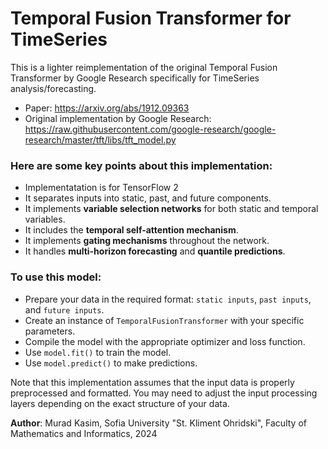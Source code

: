 # Temporal Fusion Transformer for TimeSeries
This is a lighter reimplementation of the original Temporal Fusion Transformer by Google Research specifically for TimeSeries analysis/forecasting.

- Paper: https://arxiv.org/abs/1912.09363
- Original implementation by Google Research: https://raw.githubusercontent.com/google-research/google-research/master/tft/libs/tft_model.py

### Here are some key points about this implementation:
- Implementatation is for TensorFlow 2
- It separates inputs into static, past, and future components.
- It implements **variable selection networks** for both static and temporal variables.
- It includes the **temporal self-attention mechanism**.
- It implements **gating mechanisms** throughout the network.
- It handles **multi-horizon forecasting** and **quantile predictions**.

### To use this model:
- Prepare your data in the required format: `static inputs`, `past inputs`, and `future inputs`.
- Create an instance of `TemporalFusionTransformer` with your specific parameters.
- Compile the model with the appropriate optimizer and loss function.
- Use `model.fit()` to train the model.
- Use `model.predict()` to make predictions.

Note that this implementation assumes that the input data is properly preprocessed and formatted. You may need to adjust the input processing layers depending on the exact structure of your data.

**Author**: Murad Kasim, Sofia University "St. Kliment Ohridski", Faculty of Mathematics and Informatics, 2024
